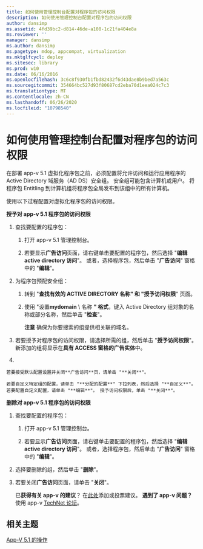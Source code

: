 ```yaml
---
title: 如何使用管理控制台配置对程序包的访问权限
description: 如何使用管理控制台配置对程序包的访问权限
author: dansimp
ms.assetid: 4fd39bc2-d814-46de-a108-1c21fa404e8a
ms.reviewer: ''
manager: dansimp
ms.author: dansimp
ms.pagetype: mdop, appcompat, virtualization
ms.mktglfcycl: deploy
ms.sitesec: library
ms.prod: w10
ms.date: 06/16/2016
ms.openlocfilehash: 3c6c8f930fb1fbd82432f6d43dae8b9bed7a563c
ms.sourcegitcommit: 354664bc527d93f80687cd2eba70d1eea024c7c3
ms.translationtype: MT
ms.contentlocale: zh-CN
ms.lasthandoff: 06/26/2020
ms.locfileid: "10798540"
---
```

# 如何使用管理控制台配置对程序包的访问权限


在部署 app-v 5.1 虚拟化程序包之前，必须配置将允许访问和运行应用程序的 Active Directory 域服务（AD DS）安全组。 安全组可能包含计算机或用户。 将程序包 Entitling 到计算机组将程序包全局发布到该组中的所有计算机。

使用以下过程配置对虚拟化程序包的访问权限。

**授予对 app-v 5.1 程序包的访问权限**

1.  查找要配置的程序包：

    1.  打开 app-v 5.1 管理控制台。

    2.  若要显示**广告访问**页面，请右键单击要配置的程序包，然后选择 "**编辑 active directory 访问**"。 或者，选择程序包，然后单击 "**广告访问**" 窗格中的 "**编辑**"。

2.  为程序包预配安全组：

    1.  转到 "**查找有效的 ACTIVE DIRECTORY 名称" 和 "授予访问权限**" 页面。

    2.  使用 "设置**mydomain**  \\  名称 **" 格式**，键入 Active Directory 组对象的名称或部分名称，然后单击 "**检查**"。

        **注意** 确保为你要搜索的组提供相关联的域名。

         

3.  若要授予对程序包的访问权限，请选择所需的组，然后单击 "**授予访问权限**"。 新添加的组将显示在**具有 ACCESS 窗格的广告实体**中。

4.  

    若要接受默认配置设置并关闭**广告访问**页，请单击 "**关闭**"。

    若要自定义特定组的配置，请单击 "**分配的配置**" 下拉列表，然后选择 "**自定义**"。 若要配置自定义配置，请单击 "**编辑**"。 授予访问权限后，单击 "**关闭**"。

**删除对 app-v 5.1 程序包的访问权限**

1.  查找要配置的程序包：

    1.  打开 app-v 5.1 管理控制台。

    2.  若要显示**广告访问**页面，请右键单击要配置的程序包，然后选择 "**编辑 active directory 访问**"。 或者，选择程序包，然后单击 "**广告访问**" 窗格中的 "**编辑**"。

2.  选择要删除的组，然后单击 "**删除**"。

3.  若要关闭**广告访问**页面，请单击 "**关闭**"。

    已**获得有关 app-v 的建议**？ 在[此处](http://appv.uservoice.com/forums/280448-microsoft-application-virtualization)添加或投票建议。 **遇到了 app-v 问题？** 使用 app-v [TechNet 论坛](https://social.technet.microsoft.com/Forums/home?forum=mdopappv)。

## 相关主题


[App-V 5.1 的操作](operations-for-app-v-51.md)

 

 





